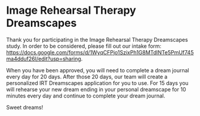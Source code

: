 # Image Rehearsal Therapy Dreamscapes

Thank you for participating in the Image Rehearsal Therapy Dreamscapes study. In order to be considered, please fill out our intake form: https://docs.google.com/forms/d/1WyqCFPjo1SzixPh1G8MTdlNTe5PmUf745ma4dduf26I/edit?usp=sharing.

When you have been approved, you will need to complete a dream journal every day for 20 days. After those 20 days, our team will create a personalized IRT Dreamscapes application for you to use. For 15 days you will rehearse your new dream ending in your personal dreamscape for 10 minutes every day and continue to complete your dream journal.

Sweet dreams!

